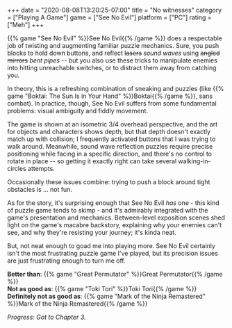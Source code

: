 +++
date = "2020-08-08T13:20:25-07:00"
title = "No witnesses"
category = ["Playing A Game"]
game = ["See No Evil"]
platform = ["PC"]
rating = ["Meh"]
+++

{{% game "See No Evil" %}}See No Evil{{% /game %}} does a respectable job of twisting and augmenting familiar puzzle mechanics.  Sure, you push blocks to hold down buttons, and reflect <s>lasers</s> <i>sound waves</i> using <s>angled mirrors</s> <i>bent pipes</i> -- but you also use these tricks to manipulate enemies into hitting unreachable switches, or to distract them away from catching you.

In theory, this is a refreshing combination of sneaking and puzzles (like {{% game "Boktai: The Sun Is in Your Hand" %}}Boktai{{% /game %}}, sans combat).  In practice, though, See No Evil suffers from some fundamental problems: visual ambiguity and fiddly movement.

The game is shown at an isometric 3/4 overhead perspective, and the art for objects and characters shows depth, but that depth doesn't exactly match up with collision; I frequently activated buttons that I was trying to walk around.  Meanwhile, sound wave reflection puzzles require precise positioning while facing in a specific direction, and there's no control to rotate in place -- so getting it exactly right can take several walking-in-circles attempts.

Occasionally these issues combine: trying to push a block around tight obstacles is ... not fun.

As for the story, it's surprising enough that See No Evil <i>has</i> one - this kind of puzzle game tends to skimp - and it's admirably integrated with the game's presentation and mechanics.  Between-level exposition scenes shed light on the game's macabre backstory, explaining why your enemies can't see, and why they're resisting your journey; it's kinda neat.

But, not neat enough to goad me into playing more.  See No Evil certainly isn't the most frustrating puzzle game I've played, but its precision issues are just frustrating enough to turn me off.

<b>Better than</b>: {{% game "Great Permutator" %}}Great Permutator{{% /game %}}  
<b>Not as good as</b>: {{% game "Toki Tori" %}}Toki Tori{{% /game %}}  
<b>Definitely not as good as</b>: {{% game "Mark of the Ninja Remastered" %}}Mark of the Ninja Remastered{{% /game %}}

<i>Progress: Got to Chapter 3.</i>
